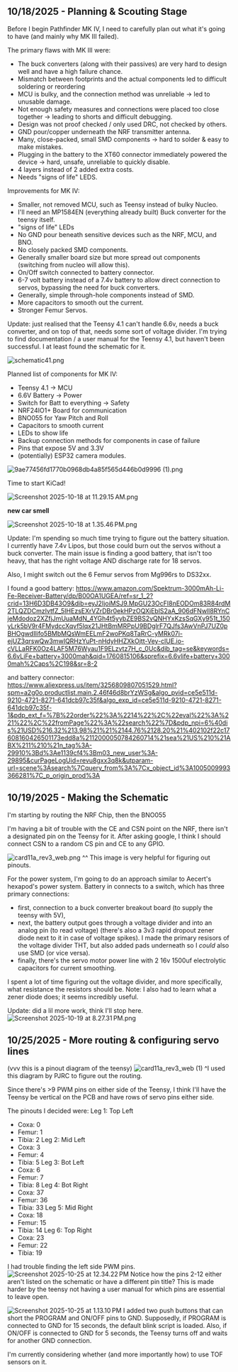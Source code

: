 <!--
  ===================    !!READ THIS NOTICE!!   ====================
  DO NOT edit this file manually. Your changes WILL BE OVERWRITTEN!
  This journal is auto generated and updated by Hack Club Blueprint.
  To edit this file, please edit your journal entries on Blueprint.
  ==================================================================
-->

## 10/18/2025 - Planning & Scouting Stage  

Before I begin Pathfinder MK IV, I need to carefully plan out what it's going to have (and mainly why MK III failed).

The primary flaws with MK III were:

-  The buck converters (along with their passives) are very hard to design well and have a high failure chance.
-  Mismatch between footprints and the actual components led to difficult soldering or reordering
- MCU is bulky, and the connection method was unreliable -> led to unusable damage.
- Not enough safety measures and connections were placed too close together -> leading to shorts and difficult debugging.
- Design was not proof checked / only used DRC, not checked by others.
- GND pour/copper underneath the NRF transmitter antenna.
- Many, close-packed, small SMD components -> hard to solder & easy to make mistakes.
- Plugging in the battery to the XT60 connector immediately powered the device -> hard, unsafe, unreliable to quickly disable.
- 4 layers instead of 2 added extra costs.
- Needs "signs of life" LEDS.

Improvements for MK IV:

- Smaller, not removed MCU, such as Teensy instead of bulky Nucleo.
- I'll need an MP1584EN (everything already built) Buck converter for the teensy itself.
- "signs of life" LEDs
- No GND pour beneath sensitive devices such as the NRF, MCU, and BNO.
- No closely packed SMD components.
- Generally smaller board size but more spread out components (switching from nucleo will allow this).
- On/Off switch connected to battery connector.
- 6-7 volt battery instead of a 7.4v battery to allow direct connection to servos, bypassing the need for buck converters.
- Generally, simple through-hole components instead of SMD.
- More capacitors to smooth out the current.
- Stronger Femur Servos.


Update: just realised that the Teensy 4.1 can't handle 6.6v, needs a buck converter, and on top of that, needs some sort of voltage divider. I'm trying to find documentation / a user manual for the Teensy 4.1, but haven't been successful. I at least found the schematic for it.

![schematic41.png](https://blueprint.hackclub.com/user-attachments/blobs/proxy/eyJfcmFpbHMiOnsiZGF0YSI6MzA0MCwicHVyIjoiYmxvYl9pZCJ9fQ==--6cdd019a831a5fe45a41a7548d6f8380e6504386/schematic41.png)

Planned list of components for MK IV:

- Teensy 4.1 -> MCU
- 6.6V Battery -> Power
- Switch for Batt to everything -> Safety
- NRF24IO1+ Board for communication
- BNO055 for Yaw Pitch and Roll
- Capacitors to smooth current
- LEDs to show life
- Backup connection methods for components in case of failure
- Pins that expose 5V and 3.3V
- (potentially) ESP32 camera modules.

![9ae77456fd1770b0968db4a85f565d446b0d9996 (1).png](https://blueprint.hackclub.com/user-attachments/blobs/proxy/eyJfcmFpbHMiOnsiZGF0YSI6MzA0NCwicHVyIjoiYmxvYl9pZCJ9fQ==--d1b883d5e215482fe503987c999c15d0c9bda246/9ae77456fd1770b0968db4a85f565d446b0d9996%20(1).png)

Time to start KiCad!

![Screenshot 2025-10-18 at 11.29.15 AM.png](https://blueprint.hackclub.com/user-attachments/blobs/proxy/eyJfcmFpbHMiOnsiZGF0YSI6MzA1MCwicHVyIjoiYmxvYl9pZCJ9fQ==--4282a7e858b7b65359f5d5d9be8973ed86f07905/Screenshot%202025-10-18%20at%2011.29.15%E2%80%AFAM.png)

__new car smell__

![Screenshot 2025-10-18 at 1.35.46 PM.png](https://blueprint.hackclub.com/user-attachments/blobs/proxy/eyJfcmFpbHMiOnsiZGF0YSI6MzA5MSwicHVyIjoiYmxvYl9pZCJ9fQ==--7afce0fcb3b4a2209b2aa3e50a8bea3d28559f95/Screenshot%202025-10-18%20at%201.35.46%E2%80%AFPM.png)

Update: I'm spending so much time trying to figure out the battery situation. I currently have 7.4v Lipos, but those could burn out the servos without a buck converter. The main issue is finding a good battery, that isn't too heavy, that has the right voltage AND discharge rate for 18 servos.

Also, I might switch out the 6 Femur servos from Mg996rs to DS32xx.

I found a good battery:
https://www.amazon.com/Spektrum-3000mAh-Li-Fe-Receiver-Battery/dp/B00OA1UGEA/ref=sr_1_2?crid=13H6D3DB43O9&dib=eyJ2IjoiMSJ9.MpGU23OcFI8nEODOm83R84rdM2TLQZDCmzIvtfZ_5IHEzsEXrVZrDBr0ekHPzOQXjEblS2aA_906dFNwll8RYnCjeMdodoz2XZfjJmUuaMdN_4YGh4t5yybZE9BS2vQNHYxKzsSqGXy951t_150yLrk5bV9r4FMydccXqvf5lqx21JHtBmMRPpU9BDglrF7QJfs3AwVnPJ7UZ0pBHOgwdIlifo5BMbMQsWmEELmF2woPKq8TaRrC-yMRk07i-ejUZ3qrswQw3mwIQRHzYuPt-nHdyHHZXkOjtt-Vey-clUE.io-cVLLaRFK0Oz4LAF5M76Wyau1F9ELzvtz7H_c_0Uc&dib_tag=se&keywords=6.6vLiFe+battery+3000mah&qid=1760815106&sprefix=6.6vlife+battery+3000mah%2Caps%2C198&sr=8-2

and battery connector:
https://www.aliexpress.us/item/3256809807051529.html?spm=a2g0o.productlist.main.2.46f46d8brYzWSg&algo_pvid=ce5e511d-9210-4721-8271-641dcb97c35f&algo_exp_id=ce5e511d-9210-4721-8271-641dcb97c35f-1&pdp_ext_f=%7B%22order%22%3A%2214%22%2C%22eval%22%3A%221%22%2C%22fromPage%22%3A%22search%22%7D&pdp_npi=6%40dis%21USD%216.32%213.98%21%21%2144.76%2128.20%21%402102f22c17608160426501173edd8a%2112000050784260714%21sea%21US%210%21ABX%211%210%21n_tag%3A-29910%3Bd%3Ae1139cf4%3Bm03_new_user%3A-29895&curPageLogUid=revu8gxx3q8k&utparam-url=scene%3Asearch%7Cquery_from%3A%7Cx_object_id%3A1005009993366281%7C_p_origin_prod%3A



  

## 10/19/2025 - Making the Schematic  

I'm starting by routing the NRF Chip, then the BNO055

I'm having a bit of trouble with the CE and CSN point on the NRF, there isn't a designated pin on the Teensy for it. After asking google, I think I should connect CSN to a random CS pin and CE to any GPIO.

![card11a_rev3_web.png](https://blueprint.hackclub.com/user-attachments/blobs/proxy/eyJfcmFpbHMiOnsiZGF0YSI6MzUyOSwicHVyIjoiYmxvYl9pZCJ9fQ==--a717ea1e85e8d4382817f7fbd447d5b3d34cfee7/card11a_rev3_web.png)
^^ This image is very helpful for figuring out pinouts.

For the power system, I'm going to do an approach similar to Aecert's hexapod's power system. Battery in connects to a switch, which has three primary connections: 
 - first, connection to a buck converter breakout board (to supply the teensy with 5V), 
 - next, the battery output goes through a voltage divider and into an analog pin (to read voltage) (there's also a 3v3 rapid dropout zener diode next to it in case of voltage spikes). I made the primary resisors of the voltage divider THT, but also added pads underneath so I *could* also use SMD (or vice versa).
 - finally, there's the servo motor power line with 2 16v 1500uf electrolytic capacitors for current smoothing.

I spent a lot of time figuring out the voltage divider, and more specifically, what resistance the resistors should be.
Note: I also had to learn what a zener diode does; it seems incredibly useful. 

Update: did a lil more work, think I'll stop here.
![Screenshot 2025-10-19 at 8.27.31 PM.png](https://blueprint.hackclub.com/user-attachments/blobs/proxy/eyJfcmFpbHMiOnsiZGF0YSI6MzY1MywicHVyIjoiYmxvYl9pZCJ9fQ==--d10cb0f4b26da2277089e52cb44d8c370fd5ab92/Screenshot%202025-10-19%20at%208.27.31%E2%80%AFPM.png)

  

## 10/25/2025 - More routing & configuring servo lines  

(vvv this is a pinout diagram of the teensy)
![card11a_rev3_web (1)](https://blueprint.hackclub.com/user-attachments/blobs/proxy/eyJfcmFpbHMiOnsiZGF0YSI6NTUwNSwicHVyIjoiYmxvYl9pZCJ9fQ==--8ef85575918a25a0fb8935f5ae6ac86b2b4d0119/card11a_rev3_web%20(1).png)
^I used this diagram by PJRC to figure out the routing.

Since there's >9 PWM pins on either side of the Teensy, I think I'll have the Teensy be vertical on the PCB and have rows of servo pins either side.

The pinouts I decided were:
Leg 1: Top Left
- Coxa: 0
- Femur: 1
- Tibia: 2
Leg 2: Mid Left
- Coxa: 3
- Femur: 4
- Tibia: 5
Leg 3: Bot Left
- Coxa: 6
- Femur: 7
- Tibia: 8
Leg 4: Bot Right
- Coxa: 37
- Femur: 36
- Tibia: 33
Leg 5: Mid Right
- Coxa: 18
- Femur: 15
- Tibia: 14
Leg 6: Top Right
- Coxa: 23
- Femur: 22
- Tibia: 19

I had trouble finding the left side PWM pins. ![Screenshot 2025-10-25 at 12.34.22 PM](https://blueprint.hackclub.com/user-attachments/blobs/proxy/eyJfcmFpbHMiOnsiZGF0YSI6NTUyMSwicHVyIjoiYmxvYl9pZCJ9fQ==--7e952e8997a92028c96226a674f62b1e17c8534b/Screenshot%202025-10-25%20at%2012.34.22%E2%80%AFPM.png)
Notice how the pins 2-12 either aren't listed on the schematic or have a different pin title?
This is made harder by the teensy not having a user manual for which pins are essential to leave open.

![Screenshot 2025-10-25 at 1.13.10 PM](https://blueprint.hackclub.com/user-attachments/blobs/proxy/eyJfcmFpbHMiOnsiZGF0YSI6NTU0MSwicHVyIjoiYmxvYl9pZCJ9fQ==--09781e29d8cd2e758c393e6e21a7e038cf5fc20b/Screenshot%202025-10-25%20at%201.13.10%E2%80%AFPM.png)
I added two push buttons that can short the PROGRAM and ON/OFF pins to GND. Supposedly, if PROGRAM is connected to GND for 15 seconds, the default blink script is loaded. Also, if ON/OFF is connected to GND for 5 seconds, the Teensy turns off and waits for another GND connection.

I'm currently considering whether (and more importantly how) to use TOF sensors on it.
  

